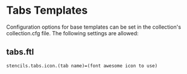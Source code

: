 # Tabs Templates

Configuration options for base templates can be set in the collection's collection.cfg file. The following settings are allowed:

## tabs.ftl

```
stencils.tabs.icon.(tab name)=(font awesome icon to use)
```